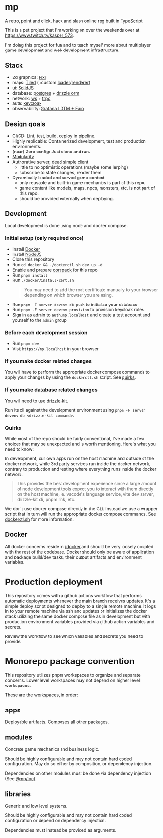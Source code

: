# mp

A retro, point and click, hack and slash online rpg built in [TypeScript](https://www.typescriptlang.org/).

This is a pet project that I'm working on over the weekends over at
https://www.twitch.tv/kasper_573.

I'm doing this project for fun and to teach myself more about multiplayer game development and web development infrastructure.

## Stack

- 2d graphics: [Pixi](https://pixijs.com/)
- maps: [Tiled](https://www.mapeditor.org/) (+custom
  [loader](libraries/tiled-loader)/[renderer](libraries/tiled-renderer))
- ui: [SolidJS](https://www.solidjs.com/)
- database: [postgres](https://www.postgresql.org/) +
  [drizzle orm](https://orm.drizzle.team/)
- network: [ws](https://www.npmjs.com/package/ws) + [trpc](https://trpc.io/)
- auth: [keycloak](https://www.keycloak.org/)
- observability: [Grafana LGTM + Faro](https://grafana.com/oss/faro/)

## Design goals

- CI/CD: Lint, test, build, deploy in pipeline.
- Highly replicable: Containerized development, test and production environments.
- (near) Zero config: Just clone and run.
- [Modularity](#monorepo-package-convention)
- Authorative server, dead simple client
  - little to no optimistic operations (maybe some lerping)
  - subscribe to state changes, render them.
- Dynamically loaded and served game content
  - only reusable and built-in game mechanics is part of this repo.
  - game content like models, maps, npcs, monsters, etc. is not part of this repo.
  - should be provided externally when deploying.

## Development

Local development is done using node and docker compose.

### Initial setup (only required once)

- Install [Docker](https://www.docker.com/)
- Install [NodeJS](https://nodejs.org/)
- Clone this repository
- Run `cd docker && ./dockerctl.sh dev up -d`
- Enable and prepare [corepack](https://nodejs.org/docs/v22.12.0/api/corepack.html#corepack) for this repo
- Run `pnpm install`
- Run `./docker/install-cert.sh`
  > You may need to add the root certificate manually to your browser depending
  > on which browser you are using.
- Run `pnpm -F server devenv db push` to initialize your database
- Run `pnpm -F server devenv provision` to provision keycloak roles
- Sign in as admin to `auth.mp.localhost` and create a test account and yourself to the `admin` group

### Before each development session

- Run `pnpm dev`
- Visit `https://mp.localhost` in your browser

### If you make docker related changes

You will have to perform the appropriate docker compose commands to apply your changes by using the `dockerctl.sh` script. See [quirks](#quirks).

### If you make database related changes

You will need to use [drizzle-kit](https://orm.drizzle.team/docs/kit-overview).

Run its cli against the development environment using `pnpm -F server devenv db <drizzle-kit command>`.

### Quirks

While most of the repo should be fairly conventional, I've made a few choices that may be unexpected and is worth mentioning. Here's what you need to know:

In development, our own apps run on the host machine and outside of the docker network, while 3rd party services run inside the docker network, contrary to production and testing where everything runs inside the docker network.

> This provides the best development experience since a large amount of node development tools expect you to interact with them directly on the host machine, ie. vscode's language service, vite dev server, drizzle-kit cli, pnpm link, etc.

We don't use docker compose directly in the CLI. Instead we use a wrapper script that in turn will run the appropriate docker compose commands. See [dockerctl.sh](./docker/dockerctl.sh) for more information.

## Docker

All docker concerns reside in [/docker](/docker) and should be very loosely
coupled with the rest of the codebase. Docker should only be aware of
application and package build/dev tasks, their output artifacts and environment
variables.

# Production deployment

This repository comes with a github actions workflow that performs automatic
deployments whenever the main branch receives updates. It's a simple deploy
script designed to deploy to a single remote machine. It logs in to your remote
machine via ssh and updates or initializes the docker stack utilizing the same
docker compose file as in development but with production environment variables
provided via github action variables and secrets.

Review the workflow to see which variables and secrets you need to provide.

# Monorepo package convention

This repository utilizes pnpm workspaces to organize and separate concerns. Lower level workspaces may not depend on higher level workspaces.

These are the workspaces, in order:

## apps

Deployable artifacts. Composes all other packages.

## modules

Concrete game mechanics and business logic.

Should be highly configurable and may not contain hard coded configuration. May do so either by composition, or dependency injection.

Dependencies on other modules must be done via dependency injection (See [@mp/ioc](libraries/ioc/)).

## libraries

Generic and low level systems.

Should be highly configurable and may not contain hard coded configuration or depend on dependency injection.

Dependencies must instead be provided as arguments.
